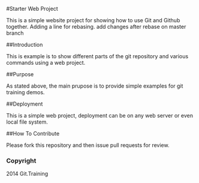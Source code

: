 #Starter Web Project

This is a simple website project for showing how to use Git and Github together.
Adding a line for rebasing. add changes after rebase on master branch

##Introduction

This is example is to show different parts of the git repository and various commands using a web project.

##Purpose

As stated above, the main prupose is to provide simple examples for git training demos.

##Deployment

This is a simple web project, deployment can be on any web server or even local file system.

##How To Contribute

Please fork this repository and then issue pull requests for review.

### Copyright

2014 Git.Training